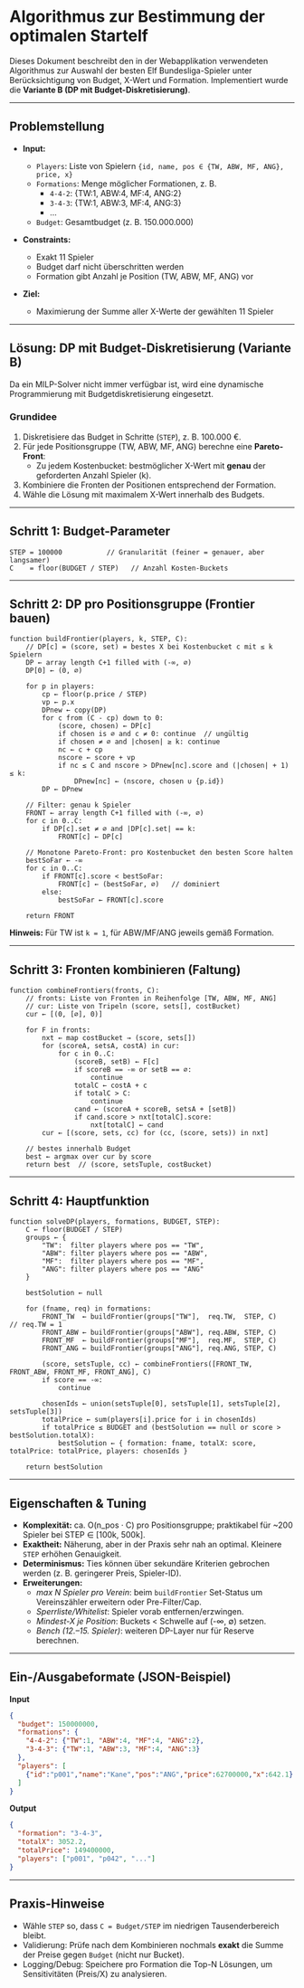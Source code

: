# Algorithmus zur Bestimmung der optimalen Startelf

Dieses Dokument beschreibt den in der Webapplikation verwendeten Algorithmus
zur Auswahl der besten Elf Bundesliga-Spieler unter Berücksichtigung von Budget,
X-Wert und Formation. Implementiert wurde die **Variante B (DP mit Budget-Diskretisierung)**.

---

## Problemstellung

- **Input:**
  - `Players`: Liste von Spielern `{id, name, pos ∈ {TW, ABW, MF, ANG}, price, x}`
  - `Formations`: Menge möglicher Formationen, z. B.
    - `4-4-2`: {TW:1, ABW:4, MF:4, ANG:2}
    - `3-4-3`: {TW:1, ABW:3, MF:4, ANG:3}
    - ...
  - `Budget`: Gesamtbudget (z. B. 150.000.000)

- **Constraints:**
  - Exakt 11 Spieler
  - Budget darf nicht überschritten werden
  - Formation gibt Anzahl je Position (TW, ABW, MF, ANG) vor

- **Ziel:**
  - Maximierung der Summe aller X-Werte der gewählten 11 Spieler

---

## Lösung: DP mit Budget-Diskretisierung (Variante B)

Da ein MILP-Solver nicht immer verfügbar ist, wird eine dynamische Programmierung mit Budgetdiskretisierung eingesetzt.

### Grundidee

1. Diskretisiere das Budget in Schritte (`STEP`), z. B. 100.000 €.
2. Für jede Positionsgruppe (TW, ABW, MF, ANG) berechne eine **Pareto-Front**:
   - Zu jedem Kostenbucket: bestmöglicher X-Wert mit **genau** der geforderten Anzahl Spieler (k).
3. Kombiniere die Fronten der Positionen entsprechend der Formation.
4. Wähle die Lösung mit maximalem X-Wert innerhalb des Budgets.

---

## Schritt 1: Budget-Parameter

```text
STEP = 100000           // Granularität (feiner = genauer, aber langsamer)
C    = floor(BUDGET / STEP)   // Anzahl Kosten-Buckets
```

---

## Schritt 2: DP pro Positionsgruppe (Frontier bauen)

```pseudocode
function buildFrontier(players, k, STEP, C):
    // DP[c] = (score, set) = bestes X bei Kostenbucket c mit ≤ k Spielern
    DP ← array length C+1 filled with (-∞, ∅)
    DP[0] ← (0, ∅)

    for p in players:
        cp ← floor(p.price / STEP)
        vp ← p.x
        DPnew ← copy(DP)
        for c from (C - cp) down to 0:
            (score, chosen) ← DP[c]
            if chosen is ∅ and c ≠ 0: continue  // ungültig
            if chosen ≠ ∅ and |chosen| ≥ k: continue
            nc ← c + cp
            nscore ← score + vp
            if nc ≤ C and nscore > DPnew[nc].score and (|chosen| + 1) ≤ k:
                DPnew[nc] ← (nscore, chosen ∪ {p.id})
        DP ← DPnew

    // Filter: genau k Spieler
    FRONT ← array length C+1 filled with (-∞, ∅)
    for c in 0..C:
        if DP[c].set ≠ ∅ and |DP[c].set| == k:
            FRONT[c] ← DP[c]

    // Monotone Pareto-Front: pro Kostenbucket den besten Score halten
    bestSoFar ← -∞
    for c in 0..C:
        if FRONT[c].score < bestSoFar:
            FRONT[c] ← (bestSoFar, ∅)   // dominiert
        else:
            bestSoFar ← FRONT[c].score

    return FRONT
```

**Hinweis:** Für TW ist `k = 1`, für ABW/MF/ANG jeweils gemäß Formation.

---

## Schritt 3: Fronten kombinieren (Faltung)

```pseudocode
function combineFrontiers(fronts, C):
    // fronts: Liste von Fronten in Reihenfolge [TW, ABW, MF, ANG]
    // cur: Liste von Tripeln (score, sets[], costBucket)
    cur ← [(0, [∅], 0)]

    for F in fronts:
        nxt ← map costBucket → (score, sets[])
        for (scoreA, setsA, costA) in cur:
            for c in 0..C:
                (scoreB, setB) ← F[c]
                if scoreB == -∞ or setB == ∅:
                    continue
                totalC ← costA + c
                if totalC > C:
                    continue
                cand ← (scoreA + scoreB, setsA + [setB])
                if cand.score > nxt[totalC].score:
                    nxt[totalC] ← cand
        cur ← [(score, sets, cc) for (cc, (score, sets)) in nxt]

    // bestes innerhalb Budget
    best ← argmax over cur by score
    return best  // (score, setsTuple, costBucket)
```

---

## Schritt 4: Hauptfunktion

```pseudocode
function solveDP(players, formations, BUDGET, STEP):
    C ← floor(BUDGET / STEP)
    groups ← {
        "TW":  filter players where pos == "TW",
        "ABW": filter players where pos == "ABW",
        "MF":  filter players where pos == "MF",
        "ANG": filter players where pos == "ANG"
    }

    bestSolution ← null

    for (fname, req) in formations:
        FRONT_TW  ← buildFrontier(groups["TW"],  req.TW,  STEP, C)   // req.TW = 1
        FRONT_ABW ← buildFrontier(groups["ABW"], req.ABW, STEP, C)
        FRONT_MF  ← buildFrontier(groups["MF"],  req.MF,  STEP, C)
        FRONT_ANG ← buildFrontier(groups["ANG"], req.ANG, STEP, C)

        (score, setsTuple, cc) ← combineFrontiers([FRONT_TW, FRONT_ABW, FRONT_MF, FRONT_ANG], C)
        if score == -∞:
            continue

        chosenIds ← union(setsTuple[0], setsTuple[1], setsTuple[2], setsTuple[3])
        totalPrice ← sum(players[i].price for i in chosenIds)
        if totalPrice ≤ BUDGET and (bestSolution == null or score > bestSolution.totalX):
            bestSolution ← { formation: fname, totalX: score, totalPrice: totalPrice, players: chosenIds }

    return bestSolution
```

---

## Eigenschaften & Tuning

- **Komplexität:** ca. O(n_pos · C) pro Positionsgruppe; praktikabel für ~200 Spieler bei STEP ∈ [100k, 500k].
- **Exaktheit:** Näherung, aber in der Praxis sehr nah an optimal. Kleinere `STEP` erhöhen Genauigkeit.
- **Determinismus:** Ties können über sekundäre Kriterien gebrochen werden (z. B. geringerer Preis, Spieler-ID).
- **Erweiterungen:**
  - *max N Spieler pro Verein*: beim `buildFrontier` Set-Status um Vereinszähler erweitern oder Pre-Filter/Cap.
  - *Sperrliste/Whitelist*: Spieler vorab entfernen/erzwingen.
  - *Mindest-X je Position*: Buckets < Schwelle auf (-∞, ∅) setzen.
  - *Bench (12.–15. Spieler)*: weiteren DP-Layer nur für Reserve berechnen.

---

## Ein-/Ausgabeformate (JSON-Beispiel)

**Input**
```json
{
  "budget": 150000000,
  "formations": {
    "4-4-2": {"TW":1, "ABW":4, "MF":4, "ANG":2},
    "3-4-3": {"TW":1, "ABW":3, "MF":4, "ANG":3}
  },
  "players": [
    {"id":"p001","name":"Kane","pos":"ANG","price":62700000,"x":642.1}
  ]
}
```

**Output**
```json
{
  "formation": "3-4-3",
  "totalX": 3052.2,
  "totalPrice": 149400000,
  "players": ["p001", "p042", "..."]
}
```

---

## Praxis-Hinweise

- Wähle `STEP` so, dass `C = Budget/STEP` im niedrigen Tausenderbereich bleibt.
- Validierung: Prüfe nach dem Kombinieren nochmals **exakt** die Summe der Preise gegen `Budget` (nicht nur Bucket).
- Logging/Debug: Speichere pro Formation die Top-N Lösungen, um Sensitivitäten (Preis/X) zu analysieren.
